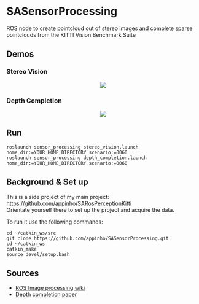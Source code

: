 # SASensorProcessing

ROS node to create pointcloud out of stereo images and complete sparse pointclouds from the KITTI Vision Benchmark Suite  

## Demos
### Stereo Vision

<p align="center">
  <img src="./docs/videos/stereo_vision.gif">
</p>

### Depth Completion

<p align="center">
  <img src="./docs/videos/depth_completion.gif">
</p>

## Run

```
roslaunch sensor_processing stereo_vision.launch home_dir:=YOUR_HOME_DIRECTORY scenario:=0060
roslaunch sensor_processing depth_completion.launch home_dir:=YOUR_HOME_DIRECTORY scenario:=0060
```

## Background & Set up

This is a side project of my main project: https://github.com/appinho/SARosPerceptionKitti  
Orientate yourself there to set up the project and acquire the data.  

To run it use the following commands:  

```
cd ~/catkin_ws/src
git clone https://github.com/appinho/SASensorProcessing.git
cd ~/catkin_ws
catkin_make
source devel/setup.bash
```

## Sources

* [ROS Image processing wiki](http://wiki.ros.org/stereo_image_proc)
* [Depth completion paper](https://arxiv.org/pdf/1802.00036v1.pdf)

